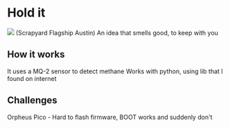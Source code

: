 # Hold it
<img src="https://hc-cdn.hel1.your-objectstorage.com/s/v3/c347abaee67de7b194fbe064fcfb758b3c06216c_img_4222-2.jpg"></img>
(Scrapyard Flagship Austin) An idea that smells good, to keep with you

## How it works
It uses a MQ-2 sensor to detect methane
Works with python, using lib that I found on internet 

## Challenges
Orpheus Pico - Hard to flash firmware, BOOT works and suddenly don't
